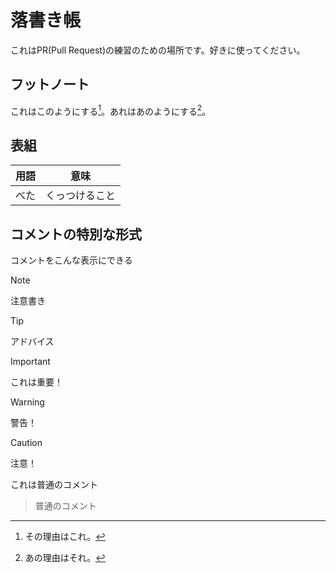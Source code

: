 # 落書き帳
これはPR(Pull Request)の練習のための場所です。好きに使ってください。

## フットノート
これはこのようにする[^1]。あれはあのようにする[^2]。


## 表組
用語|意味
--|--
べた|くっつけること

## コメントの特別な形式

コメントをこんな表示にできる

> [!NOTE]
> 注意書き

> [!TIP]
> アドバイス

> [!IMPORTANT]
> これは重要！

> [!WARNING]
> 警告！

> [!CAUTION]
> 注意！

これは普通のコメント
> 普通のコメント




[^1]: その理由はこれ。
[^2]: あの理由はそれ。



